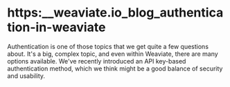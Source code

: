 # https:\_\_weaviate.io_blog_authentication-in-weaviate

Authentication is one of those topics that we get quite a few questions about. It's a big, complex topic, and even within Weaviate, there are many options available. We've recently introduced an API key-based authentication method, which we think might be a good balance of security and usability.
